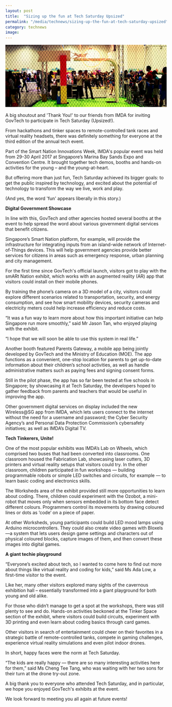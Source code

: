 ```yaml
---
layout: post
title:  "Sizing up the fun at Tech Saturday Upsized"
permalink: "/media/technews/sizing-up-the-fun-at-tech-saturday-upsized"
category: technews
image: 
---
```


![sizing up the fun at tech saturday upsized](/images/technews/sizing-up-the-fun-at-tech-saturday-upsized-part-1.jpg)

A big shoutout and 'Thank You!' to our friends from IMDA for inviting GovTech to participate in Tech Saturday (Upsized!).

From hackathons and tinker spaces to remote-controlled tank races and virtual reality headsets, there was definitely something for everyone at the third edition of the annual tech event.

Part of the Smart Nation Innovations Week, IMDA's popular event was held from 29-30 April 2017 at Singapore’s Marina Bay Sands Expo and Convention Centre. It brought together tech demos, booths and hands-on activities for the young – and the young-at-heart.

But offering more than just fun, Tech Saturday achieved its bigger goals: to get the public inspired by technology, and excited about the potential of technology to transform the way we live, work and play.

(And yes, the word 'fun' appears liberally in this story.)


**Digital Government Showcase**

In line with this, GovTech and other agencies hosted several booths at the event to help spread the word about various government digital services that benefit citizens.

Singapore’s Smart Nation platform, for example, will provide the infrastructure for integrating inputs from an island-wide network of Internet-of-Things devices. This will help government agencies provide better services for citizens in areas such as emergency response, urban planning and city management.

For the first time since GovTech's official launch, visitors got to play with the smARt Nation exhibit, which works with an augmented reality (AR) app that visitors could install on their mobile phones.

By training the phone’s camera on a 3D model of a city, visitors could explore different scenarios related to transportation, security, and energy consumption, and see how smart mobility devices, security cameras and electricity meters could help increase efficiency and reduce costs.

“It was a fun way to learn more about how this important initiative can help Singapore run more smoothly,” said Mr Jason Tan, who enjoyed playing with the exhibit.

“I hope that we will soon be able to use this system in real life.”

Another booth featured Parents Gateway, a mobile app being jointly developed by GovTech and the Ministry of Education (MOE). The app functions as a convenient, one-stop location for parents to get up-to-date information about their children’s school activities, as well as handle administrative matters such as paying fees and signing consent forms.

Still in the pilot phase, the app has so far been tested at five schools in Singapore; by showcasing it at Tech Saturday, the developers hoped to gather feedback from parents and teachers that would be useful in improving the app.

Other government digital services on display included the new Wireless@SG app from IMDA, which lets users connect to the internet without the need for a username and password; the Cyber Security Agency’s and Personal Data Protection Commission’s cybersafety initiatives; as well as IMDA’s Digital TV.


**Tech Tinkerers, Unite!**

One of the most popular exhibits was IMDA’s Lab on Wheels, which comprised two buses that had been converted into classrooms. One classroom housed the Fabrication Lab, showcasing laser cutters, 3D printers and virtual reality setups that visitors could try. In the other classroom, children participated in fun workshops — building programmable robots or simple LED switches and circuits, for example — to learn basic coding and electronics skills.

The Worksheds area of the exhibit provided still more opportunities to learn about coding. There, children could experiment with the Ozobot, a mini-robot that moves only when sensors embedded in its bottom face detect different colours. Programmers control its movements by drawing coloured lines or dots as ‘code’ on a piece of paper.

At other Worksheds, young participants could build LED mood lamps using Arduino microcontrollers. They could also create video games with Bloxels—a system that lets users design game settings and characters out of physical coloured blocks, capture images of them, and then convert these images into digital games.


**A giant techie playground**

“Everyone’s excited about tech, so I wanted to come here to find out more about things like virtual reality and coding for kids,” said Ms Ada Low, a first-time visitor to the event. 

Like her, many other visitors explored many sights of the cavernous exhibition hall – essentially transformed into a giant playground for both young and old alike.

For those who didn’t manage to get a spot at the workshops, there was still plenty to see and do. Hands-on activities beckoned at the Tinker Space section of the exhibit, where visitors could build circuits, experiment with 3D printing and even learn about coding basics through card games.

Other visitors in search of entertainment could cheer on their favorites in a strategic battle of remote-controlled tanks, compete in gaming challenges, experience virtual reality simulations and even pilot indoor drones.

In short, happy faces were the norm at Tech Saturday.

“The kids are really happy — there are so many interesting activities here for them,” said Ms Cheng Tee Tang, who was waiting with her two sons for their turn at the drone try-out zone.

A big thank you to everyone who attended Tech Saturday, and in particular, we hope you enjoyed GovTech's exhibits at the event.

We look forward to meeting you all again at future events!
